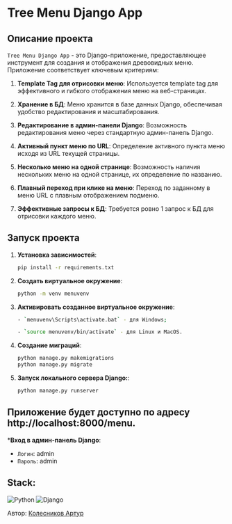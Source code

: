 # Tree Menu Django App

## Описание проекта

`Tree Menu Django App` - это Django-приложение, предоставляющее инструмент для создания и отображения древовидных меню. Приложение соответствует ключевым критериям:

1. **Template Tag для отрисовки меню**: Используется template tag для эффективного и гибкого отображения меню на веб-страницах.

2. **Хранение в БД**: Меню хранится в базе данных Django, обеспечивая удобство редактирования и масштабирования.

3. **Редактирование в админ-панели Django**: Возможность редактирования меню через стандартную админ-панель Django.

4. **Активный пункт меню по URL**: Определение активного пункта меню исходя из URL текущей страницы.

5. **Несколько меню на одной странице**: Возможность наличия нескольких меню на одной странице, их определение по названию.

6. **Плавный переход при клике на меню**: Переход по заданному в меню URL с плавным отображением подменю.

7. **Эффективные запросы к БД**: Требуется ровно 1 запрос к БД для отрисовки каждого меню.

## Запуск проекта

1. **Установка зависимостей**:
   ```bash
   pip install -r requirements.txt

2. **Создать виртуальное окружение**:
    ```zsh
    python -m venv menuvenv
    ```
3. **Активировать созданное виртуальное окружение**:
    ```bash
    - `menuvenv\Scripts\activate.bat` - для Windows;
    
    - `source menuvenv/bin/activate` - для Linux и MacOS.
4. **Создание миграций**:
    ```bash
   python manage.py makemigrations
   python manage.py migrate

5. **Запуск локального сервера Django:**:
    ```bash
   python manage.py runserver

## Приложение будет доступно по адресу http://localhost:8000/menu.

***Вход в админ-панель Django**:
- `Логин`: admin
- `Пароль`: admin

## Stack:

![Python](https://img.shields.io/badge/Python-3.11-blue?style=flat&logo=Python)
![Django](https://img.shields.io/badge/Django-4.1.7-green?style=flat&logo=Django)

Автор: [Колесников Артур](https://github.com/artur616)